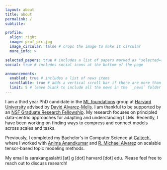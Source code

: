```yaml
---
layout: about
title: about
permalink: /
subtitle:

profile:
  align: right
  image: prof_pic.jpg
  image_circular: false # crops the image to make it circular
  more_info: >

selected_papers: true # includes a list of papers marked as "selected={true}"
social: true # includes social icons at the bottom of the page

announcements:
  enabled: true # includes a list of news items
  scrollable: true # adds a vertical scroll bar if there are more than 3 news items
  limit: 5 # leave blank to include all the news in the `_news` folder
---
```


I am a third year PhD candidate in the [ML foundations](https://mlfoundations.org/) group at [Harvard University](https://seas.harvard.edu/) advised by [David Alvarez-Melis](https://dmelis.github.io/). I am thankful to be supported by an [NSF Graduate Research Fellowship](https://www.nsf.gov/funding/opportunities/grfp-nsf-graduate-research-fellowship-program). My research focuses on principled data-centric approaches for adapting and understanding LLMs. Recently, I have been working on finding ways to compress and connect models across scales and tasks.

Previously, I completed my Bachelor's in Computer Science at [Caltech](https://www.caltech.edu/), where I worked with [Anima Anandkumar](https://tensorlab.cms.caltech.edu/users/anima/) and [R. Michael Alvarez](https://www.rmichaelalvarez.com) on scalable tensor-based topic modeling methods.

My email is sarakangaslahti \[at\] g \[dot\] harvard \[dot\] edu. Please feel free to reach out to discuss research!